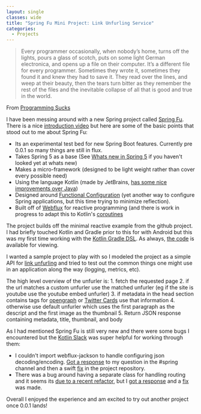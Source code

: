 ```yaml
---
layout: single
classes: wide
title: "Spring Fu Mini Project: Link Unfurling Service"
categories:
  - Projects
---
```


> Every programmer occasionally, when nobody’s home, turns off the lights, pours a glass of scotch, puts on some light German electronica, and opens up a file on their computer. It’s a different file for every programmer. Sometimes they wrote it, sometimes they found it and knew they had to save it. They read over the lines, and weep at their beauty, then the tears turn bitter as they remember the rest of the files and the inevitable collapse of all that is good and true in the world.

From [Programming Sucks](https://www.stilldrinking.org/programming-sucks)

I have been messing around with a new Spring project called [Spring Fu](https://github.com/spring-projects/spring-fu). There is a nice [introduction video](https://spring.io/blog/2018/06/13/spring-tips-spring-fu) but here are some of the basic points that stood out to me about Spring Fu:
 * Its an experimental test bed for new Spring Boot features. Currently pre 0.0.1 so many things are still in flux.
 * Takes Spring 5 as a base (See [Whats new in Spring 5](https://spring.io/blog/2016/09/22/new-in-spring-5-functional-web-framework) if you haven't looked yet at whats new)
 * Makes a micro-framework (designed to be light weight rather than cover every possible need)
 * Using the language Kotlin (made by JetBrains, [has some nice improvements over Java](https://kotlinlang.org/docs/reference/comparison-to-java.html))
 * Designed around [Functional Configuration](http://www.baeldung.com/spring-5-functional-beans) (yet another way to configure Spring applications, but this time trying to minimize reflection).
 * Built off of [Webflux](https://docs.spring.io/spring/docs/current/spring-framework-reference/web-reactive.html) for reactive programming (and there is work in progress to adapt this to Kotlin's [coroutines](https://kotlinlang.org/docs/reference/coroutines.html)

The project builds off the minimal reactive example from the github project. I had briefly touched Kotlin and Gradle prior to this for with Android but this was my first time working with the [Kotlin Gradle DSL](https://blog.gradle.org/kotlin-meets-gradle). As always, [the code](https://gitlab.com/ciferkey/fu-unfurl) is available for viewing.

I wanted a sample project to play with so I modeled the project as a simple API for [link unfurling](https://medium.com/slack-developer-blog/everything-you-ever-wanted-to-know-about-unfurling-but-were-afraid-to-ask-or-how-to-make-your-e64b4bb9254) and tried to test out the common things one might use in an application along the way (logging, metrics, etc).

The high level overview of the unfurler is:
	1. fetch the requested page
	2. if the url matches a custom unfurler use the matched unfurler (eg if the site is youtube use the youtube embed unfurler)
	3. if metadata in the head section contains tags for [opengraph](http://ogp.me/) or [Twitter Cards](https://developer.twitter.com/en/docs/tweets/optimize-with-cards/overview/markup.html) use that information
	4. otherwise use default unfurler which uses the first paragraph as the descript and the first image as the thumbnail
	5. Return JSON response containing metadata, title, thumbnail, and body

As I had mentioned Spring Fu is still very new and there were some bugs I encountered but the [Kotlin Slack](http://slack.kotlinlang.org/) was super helpful for working through them:
* I couldn't import webflux-jackson to handle configuring json decoding/encoding. [Got a response](https://kotlinlang.slack.com/archives/C0B8ZTWE4/p1531774520000016?thread_ts=1531767215.000097&cid=C0B8ZTWE4) to my question in the #spring channel and then a swift [fix](https://github.com/spring-projects/spring-fu/commit/798b9dfd347d18e4c7683c86575183fbb708d0b1) in the project repository.
* There was a bug around having a separate class for handling routing and it seems its [due to a recent refactor](https://kotlinlang.slack.com/archives/C0B8ZTWE4/p1532095680000287), but I [got a response](https://kotlinlang.slack.com/archives/C0B8ZTWE4/p1532104961000327) and a [fix](https://github.com/spring-projects/spring-fu/commit/f7309ac0c11659fc3acd16081ba841a78ae398a6) was made.

Overall I enjoyed the experience and am excited to try out another project once 0.0.1 lands!
